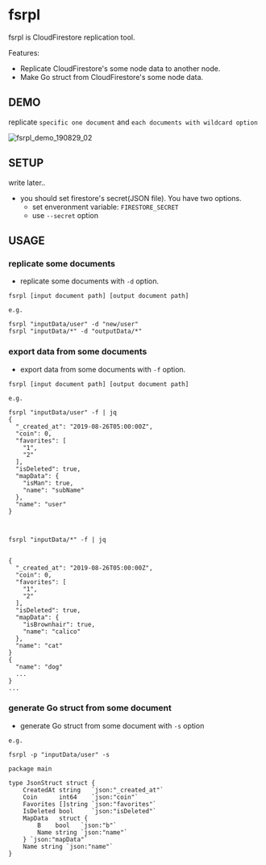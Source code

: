 # fsrpl

fsrpl is CloudFirestore replication tool.

Features:
- Replicate CloudFirestore's some node data to another node.
- Make Go struct from CloudFirestore's some node data.


## DEMO


replicate `specific one document` and `each documents with wildcard option`

![fsrpl_demo_190829_02](https://user-images.githubusercontent.com/5501329/63935971-a6dfc280-ca99-11e9-8d8c-1e4e93516602.gif)


## SETUP


write later..

- you should set firestore's secret(JSON file). You have two options.
  - set enveronment variable: `FIRESTORE_SECRET`
  - use `--secret` option

## USAGE

### replicate some documents

- replicate some documents with `-d` option.

```
fsrpl [input document path] [output document path]

e.g.

fsrpl "inputData/user" -d "new/user"
fsrpl "inputData/*" -d "outputData/*"
```


### export data from some documents

- export data from some documents with `-f` option.

```
fsrpl [input document path] [output document path]

e.g.

fsrpl "inputData/user" -f | jq
{
  "_created_at": "2019-08-26T05:00:00Z",
  "coin": 0,
  "favorites": [
    "1",
    "2"
  ],
  "isDeleted": true,
  "mapData": {
    "isMan": true,
    "name": "subName"
  },
  "name": "user"
}



fsrpl "inputData/*" -f | jq


{
  "_created_at": "2019-08-26T05:00:00Z",
  "coin": 0,
  "favorites": [
    "1",
    "2"
  ],
  "isDeleted": true,
  "mapData": {
    "isBrownhair": true,
    "name": "calico"
  },
  "name": "cat"
}
{
  "name": "dog"
  ...
}
...

```

### generate Go struct from some document

- generate Go struct from some document with `-s` option

```
e.g.

fsrpl -p "inputData/user" -s

package main

type JsonStruct struct {
	CreatedAt string   `json:"_created_at"`
	Coin      int64    `json:"coin"`
	Favorites []string `json:"favorites"`
	IsDeleted bool     `json:"isDeleted"`
	MapData   struct {
		B    bool   `json:"b"`
		Name string `json:"name"`
	} `json:"mapData"`
	Name string `json:"name"`
}

```

